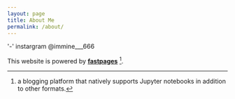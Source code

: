 ```yaml
---
layout: page
title: About Me
permalink: /about/
---
```


'-' instargram @immine___666



This website is powered by **[fastpages](https://github.com/fastai/fastpages)** [^1].



[^1]:a blogging platform that natively supports Jupyter notebooks in addition to other formats.
